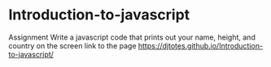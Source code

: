 # Introduction-to-javascript
Assignment  Write a javascript code that prints out your name, height, and country on the screen
link to the page
https://djtotes.github.io/Introduction-to-javascript/

